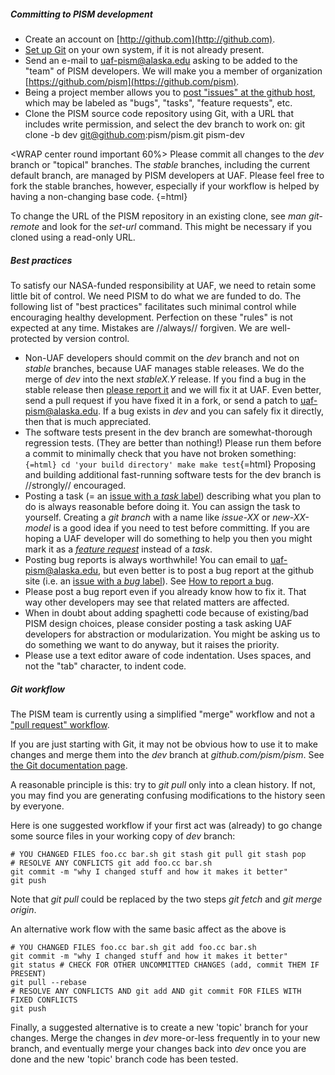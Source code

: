 ##### Committing to PISM development

- Create an account on [http://github.com](http://github.com).
- [Set up Git](http://help.github.com/set-up-git-redirect) on your own system, if it is not already present.
- Send an e-mail to [uaf-pism@alaska.edu](uaf-pism@alaska.edu) asking to be added to the "team" of PISM developers.  We will make you a member of organization [https://github.com/pism](https://github.com/pism).
- Being a project member allows you to [post "issues" at the github host](https://github.com/pism/pism/issues?milestone=&sort=created&direction=desc&labels=&state=open), which may be labeled as "bugs", "tasks", "feature requests", etc.
- Clone the PISM source code repository using Git, with a URL that includes write permission, and select the dev branch to work on: git clone -b dev git@github.com:pism/pism.git pism-dev

\<WRAP center round important 60%\> Please commit all changes to the
*dev* branch or \"topical\" branches. The *stable* branches, including
the current default branch, are managed by PISM developers at UAF.
Please feel free to fork the stable branches, however, especially if
your workflow is helped by having a non-changing base code.
</WRAP>{=html}

To change the URL of the PISM repository in an existing clone, see *man
git-remote* and look for the *set-url* command. This might be necessary
if you cloned using a read-only URL.

##### Best practices

To satisfy our NASA-funded responsibility at UAF, we need to retain some
little bit of control. We need PISM to do what we are funded to do. The
following list of \"best practices\" facilitates such minimal control
while encouraging healthy development. Perfection on these \"rules\" is
not expected at any time. Mistakes are //always// forgiven. We are
well-protected by version control.

- Non-UAF developers should commit on the *dev* branch and not on *stable* branches, because UAF manages stable releases.  We do the merge of *dev* into the next *stableX.Y* release.  If you find a bug in the stable release then [please report it](reporting_bugs) and we will fix it at UAF.  Even better, send a pull request if you have fixed it in a fork, or send a patch to [uaf-pism@alaska.edu](uaf-pism@alaska.edu).  If a bug exists in *dev* and you can safely fix it directly, then that is much appreciated.
- The software tests present in the dev branch are somewhat-thorough regression tests.  (They are better than nothing!)  Please run them before a commit to minimally check that you have not broken something: <code>{=html}
    cd 'your build directory'
    make
    make test</code>{=html} Proposing and building additional fast-running software tests for the dev branch is //strongly// encouraged.
- Posting a task (= an [issue with a *task* label](https://github.com/pism/pism/issues?labels=task&sort=created&direction=desc&state=open&page=1)) describing what you plan to do is always reasonable before doing it.  You can assign the task to yourself.  Creating a *git branch* with a name like *issue-XX* or *new-XX-model* is a good idea if you need to test before committing.  If you are hoping a UAF developer will do something to help you then you might mark it as a [*feature request*](https://github.com/pism/pism/issues?direction=desc&labels=feature_request&milestone=&page=1&sort=created&state=open) instead of a *task*.
- Posting bug reports is always worthwhile!  You can email to [uaf-pism@alaska.edu](uaf-pism@alaska.edu), but even better is to post a bug report at the github site (i.e. an [issue with a *bug* label](https://github.com/pism/pism/issues?labels=bug&sort=created&direction=desc&state=open&page=1)).  See [How to report a bug](reporting_bugs).
- Please post a bug report even if you already know how to fix it.  That way other developers may see that related matters are affected.
- When in doubt about adding spaghetti code because of existing/bad PISM design choices, please consider posting a task asking UAF developers for abstraction or modularization.   You might be asking us to do something we want to do anyway, but it raises the priority.
- Please use a text editor aware of code indentation.  Uses spaces, and not the "tab" character, to indent code.

##### Git workflow

The PISM team is currently using a simplified "merge" workflow and not
a ["pull request"
workflow](http://scottchacon.com/2011/08/31/github-flow.html).

If you are just starting with Git, it may not be obvious how to use it
to make changes and merge them into the *dev* branch at
*github.com/pism/pism*. See [the Git documentation
page](http://git-scm.com/documentation).

A reasonable principle is this: try to *git pull* only into a clean
history. If not, you may find you are generating confusing modifications
to the history seen by everyone.

Here is one suggested workflow if your first act was (already) to go
change some source files in your working copy of *dev* branch:

    # YOU CHANGED FILES foo.cc bar.sh git stash git pull git stash pop
    # RESOLVE ANY CONFLICTS git add foo.cc bar.sh
    git commit -m "why I changed stuff and how it makes it better"
    git push
    
Note that *git pull* could be replaced by the two steps *git fetch* and
*git merge origin*.

An alternative work flow with the same basic affect as the above is

    # YOU CHANGED FILES foo.cc bar.sh git add foo.cc bar.sh
    git commit -m "why I changed stuff and how it makes it better"
    git status # CHECK FOR OTHER UNCOMMITTED CHANGES (add, commit THEM IF PRESENT)
    git pull --rebase
    # RESOLVE ANY CONFLICTS AND git add AND git commit FOR FILES WITH FIXED CONFLICTS
    git push
    
Finally, a suggested alternative is to create a new 'topic' branch for
your changes. Merge the changes in *dev* more-or-less frequently in to
your new branch, and eventually merge your changes back into *dev* once
you are done and the new 'topic' branch code has been tested.
